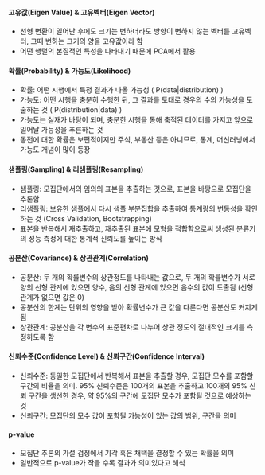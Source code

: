#### 고유값(Eigen Value) & 고유벡터(Eigen Vector)
- 선형 변환이 일어난 후에도 크기는 변하더라도 방향이 변하지 않는 벡터를 고유벡터, 그때 변하는 크기의 양을 고유값이라 함
- 어떤 행렬의 본질적인 특성을 나타내기 때문에 PCA에서 활용

#### 확률(Probability) & 가능도(Likelihood)
- 확률: 어떤 시행에서 특정 결과가 나올 가능성 ( P(data|distribution) )
- 가능도: 어떤 시행을 충분히 수행한 뒤, 그 결과를 토대로 경우의 수의 가능성을 도출하는 것 ( P(distribution|data) )
- 가능도는 실재가 바탕이 되며, 충분한 시행을 통해 축적된 데이터를 가지고 앞으로 일어날 가능성을 추론하는 것
- 동전에 대한 확률은 보편적이지만 주식, 부동산 등은 아니므로, 통계, 머신러닝에서 가능도 개념이 많이 등장

#### 샘플링(Sampling) & 리샘플링(Resampling)
- 샘플링: 모집단에서의 임의의 표본을 추출하는 것으로, 표본을 바탕으로 모집단을 추론함
- 리샘플링: 보유한 샘플에서 다시 샘플 부분집합을 추출하여 통계량의 변동성을 확인하는 것 (Cross Validation, Bootstrapping)
- 표본을 반복해서 재추출하고, 재추출된 표본에 모형을 적합함으로써 생성된 분류기의 성능 측정에 대한 통계적 신뢰도를 높이는 방식

#### 공분산(Covariance) & 상관관계(Correlation)
- 공분산: 두 개의 확률변수의 상관정도를 나타내는 값으로, 두 개의 확률변수가 서로 양의 선형 관계에 있으면 양수, 음의 선형 관계에 있으면 음수의 값이 도출됨 (선형 관계가 없으면 값은 0)
- 공분산의 한계는 단위의 영향을 받아 확률변수가 큰 값을 다룬다면 공분산도 커지게 됨
- 상관관계: 공분산을 각 변수의 표준편차로 나누어 상관 정도의 절대적인 크기를 측정하도록 함

#### 신뢰수준(Confidence Level) & 신뢰구간(Confidence Interval)
- 신뢰수준: 동일한 모집단에서 반복해서 표본을 추출할 경우, 모집단 모수를 포함할 구간의 비율을 의미. 95% 신뢰수준은 100개의 표본을 추출하고 100개의 95% 신뢰 구간을 생선한 경우, 약 95%의 구간에 모집단 모수가 포함될 것으로 예상하는 것
- 신뢰구간: 모집단의 모수 값이 포함될 가능성이 있는 값의 범위, 구간을 의미

#### p-value
- 모집단 추론의 가설 검정에서 기각 혹은 채택을 결정할 수 있는 확률을 의미
- 일반적으로 p-value가 작을 수록 결과가 의미있다고 해석
